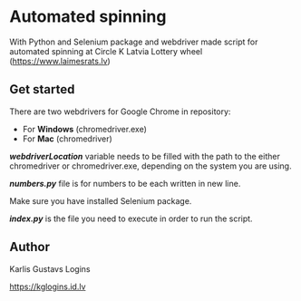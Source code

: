 # Automated spinning

With Python and Selenium package and webdriver made script for automated spinning at Circle K 
Latvia Lottery wheel (https://www.laimesrats.lv)

## Get started

There are two webdrivers for Google Chrome in repository:
* For **Windows** (chromedriver.exe)
* For **Mac** (chromedriver)

_**webdriverLocation**_ variable needs to be filled with the path to the either chromedriver or 
chromedriver.exe, depending on the system you are using.

**_numbers.py_** file is for numbers to be each written in new line.

Make sure you have installed Selenium package.

_**index.py**_ is the file you need to execute in order to run the script.

## Author

Karlis Gustavs Logins

https://kglogins.id.lv





